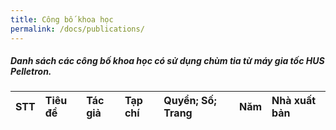 ```yaml
---
title: Công bố khoa học
permalink: /docs/publications/
---
```


##### Danh sách các công bố khoa học có sử dụng chùm tia từ máy gia tốc HUS Pelletron.

<div class="table-2">
	<table width="100%">
		<thead>
			<tr>
				<th align="left">STT</th>
				<th align="left">Tiêu đề</th>
				<th align="left">Tác giả</th>
				<th align="left">Tạp chí</th>
				<th align="left">Quyển; Số; Trang</th>
				<th align="left">Năm</th>
				<th align="left">Nhà xuất bản</th>
			</tr>
		</thead>
		<tbody id="results"></tbody>
	</table>
</div>

<script>
	fetch("/assets/publications_database.xml")
	.then(response => response.text())
	.then((data) => {
		let parser = new DOMParser(),
		xml = parser.parseFromString(data,"text/xml");
		var no = xml.getElementsByTagName('no');
		var title = xml.getElementsByTagName('title');
		var author = xml.getElementsByTagName('author');
		var journal = xml.getElementsByTagName('journal');
		var volumne = xml.getElementsByTagName('volumne');
		var number = xml.getElementsByTagName('number');
		var page = xml.getElementsByTagName('page');
		var year = xml.getElementsByTagName('year');
		var publisher = xml.getElementsByTagName('publisher');
		var doi = xml.getElementsByTagName('doi');
		for (i = 0; i < no.length; i++) {
			no_i = no[i].childNodes[0].nodeValue;
			title_i = title[i].childNodes[0].nodeValue;
			author_i = author[i].childNodes[0].nodeValue;
			journal_i = journal[i].childNodes[0].nodeValue;
			volumne_i = volumne[i].childNodes[0].nodeValue;
			number_i = number[i].childNodes[0].nodeValue;
			page_i = page[i].childNodes[0].nodeValue;
			year_i = year[i].childNodes[0].nodeValue;
			publisher_i = publisher[i].childNodes[0].nodeValue;
			doi_i = doi[i].childNodes[0].nodeValue;
			const row = `<tr>
						<td align="left">${no_i}</td>
						<td align="left"><a href="${doi_i}" target="_blank">${title_i}</a></td>
						<td align="left">${author_i}</td>
						<td align="left">${journal_i}</td>
						<td align="left">${volumne_i}; ${number_i}; ${page_i}</td>
						<td align="left">${year_i}</td>
						<td align="left">${publisher_i}</td>
						</tr>`;
			const results = document.querySelector("#results");
			results.insertAdjacentHTML("beforeend",row);
		};
	});
</script>

